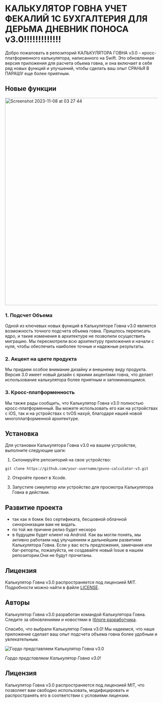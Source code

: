 # КАЛЬКУЛЯТОР ГОВНА УЧЕТ ФЕКАЛИЙ 1С БУХГАЛТЕРИЯ ДЛЯ ДЕРЬМА ДНЕВНИК ПОНОСА v3.0!!!!!!!!!!!!!

Добро пожаловать в репозиторий КАЛЬКУЛЯТОРА ГОВНА v3.0 – кросс-платформенного калькулятора, написанного на Swift. Это обновленная версия приложения для расчета обьема говна, и она включает в себя ряд новых функций и улучшений, чтобы сделать ваш опыт СРАНЬЯ В ПАРАШУ еще более приятным.

## Новые функции
<img width="684" alt="Screenshot 2023-11-08 at 03 27 44" src="https://github.com/pihtaolegovna/shitCalculator/assets/112687116/6b4fc732-375c-4e9e-8ee0-e5efc88f2657">

### 1. Подсчет Объема

Одной из ключевых новых функций в Калькуляторе Говна v3.0 является возможность точного подсчета объема говна. Пришлось переписать ядро, и такие изменения в архитектуре не позволили осуществить миграцию. Мы пересмотрели всю архитектуру приложения и начали с нуля, чтобы обеспечить наиболее точные и надежные результаты.

### 2. Акцент на цвете продукта

Мы придаем особое внимание дизайну и внешнему виду продукта. Версия 3.0 имеет новый дизайн с яркими акцентами говна, что делает использование калькулятора более приятным и запоминающимся.

### 3. Кросс-платформенность

Мы также рады сообщить, что Калькулятор Говна v3.0 полностью кросс-платформенный. Вы можете использовать его как на устройствах с iOS, так и на устройствах с tvOS нахуй, благодаря нашей новой многоплатформенной архитектуре.

## Установка

Для установки Калькулятора Говна v3.0 на вашем устройстве, выполните следующие шаги:

1. Склонируйте репозиторий на свое устройство:

```shell
git clone https://github.com/your-username/govno-calculator-v3.git
```

2. Откройте проект в Xcode.

3. Запустите симулятор или устройство для просмотра Калькулятора Говна в действии.

## Развитие проекта
- так как я бомж без сертификата, бесшовной облачной синхронизации вам не видать.
- по той же причине релиз будет нескоро
- в будущем будет клиент на Android.
Как вы могли понять, мы активно работаем над улучшением и дальнейшим развитием Калькулятора Говна. Если у вас есть предложения, замечания или баг-репорты, пожалуйста, не создавайте новый Issue в нашем репозитории.Они не будут прочитаны.

## Лицензия

Калькулятор Говна v3.0 распространяется под лицензией MIT. Подробности можно найти в файле [LICENSE](LICENSE).

## Авторы

Калькулятор Говна v3.0 разработан командой Калькулятора Говна. Следите за обновлениями и новостями в ([блоге разработчика](https://(https://t.me/seqoyia)).

Спасибо, что выбрали Калькулятор Говна v3.0! Мы надеемся, что наше приложение сделает ваш опыт подсчета объема говна более удобным и увлекательным.

![Гордо представляем Калькулятор Говна v3.0](https://placekitten.com/400/200)

*Гордо представляем Калькулятор Говна v3.0!*

## Лицензия

Калькулятор Говна v3.0 распространяется под лицензией MIT, что позволяет вам свободно использовать, модифицировать и распространять его в соответствии с условиями лицензии.
